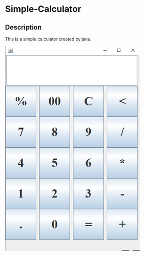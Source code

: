 ﻿# Simple-Calculator

## Description

This is a simple calculator created by java.

![alt text](/Screenshots/1.png)
